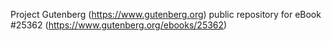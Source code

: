 Project Gutenberg (https://www.gutenberg.org) public repository for eBook #25362 (https://www.gutenberg.org/ebooks/25362)
